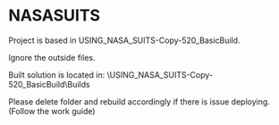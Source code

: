 # NASASUITS

Project is based in USING_NASA_SUITS-Copy-520_BasicBuild.

Ignore the outside files.

Built solution is located in: \USING_NASA_SUITS-Copy-520_BasicBuild\Builds

Please delete folder and rebuild accordingly if there is issue deploying. (Follow the work guide)
